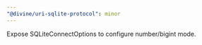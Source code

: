 ```yaml
---
"@divine/uri-sqlite-protocol": minor
---
```


Expose SQLiteConnectOptions to configure number/bigint mode.
